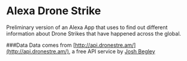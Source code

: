 # Alexa Drone Strike

Preliminary version of an Alexa App that uses to find out different information about Drone Strikes that have happened across the global.

###Data
Data comes from [http://api.dronestre.am/](http://api.dronestre.am/), a free API service by [Josh Begley](http://joshbegley.com/)
